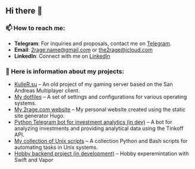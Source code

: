 ## Hi there 👋

### 📫 How to reach me:

- **Telegram**: For inquiries and proposals, contact me on [Telegram](https://t.me/the2rage).
- **Email**: [2rage.name@gmail.com](mailto:2rage.name@gmail.com) or [the2rage@icloud.com](mailto:the2rage@icloud.com)
- **LinkedIn**: Connect with me on [LinkedIn](https://www.linkedin.com/in/2rage/)

### 🔭 Here is information about my projects:

- [KulleR.su](/ru/posts/kuller-su/) – An old project of my gaming server based on the San Andreas Multiplayer client.
- [My dotfiles](https://github.com/2rage/dotfiles) – A set of settings and configurations for various operating systems.
- [My 2rage.com website](https://github.com/2rage/personal_site) – My personal website created using the static site generator Hugo.
- [Python Telegram bot for investment analytics (in dev)](https://github.com/2rage/VKR) – A bot for analyzing investments and providing analytical data using the Tinkoff API.
- [My collection of Unix scripts](https://github.com/2rage/unix-misc) – A collection Python and Bash scripts for automating tasks in Unix systems.
- [Hobby backend project (in development)](https://github.com/2rage/swiftwork) – Hobby experemintation with Swift and Vapor

<!--
**2rage/2rage** is a ✨ _special_ ✨ repository because its `README.md` (this file) appears on your GitHub profile.

Here are some ideas to get you started:

- 🔭 I’m currently working on ...
- 🌱 I’m currently learning ...
- 👯 I’m looking to collaborate on ...
- 🤔 I’m looking for help with ...
- 💬 Ask me about ...
- 📫 How to reach me: ...
- 😄 Pronouns: ...
- ⚡ Fun fact: ...
-->
